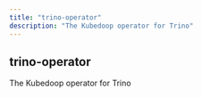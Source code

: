 ```yaml
---
title: "trino-operator"
description: "The Kubedoop operator for Trino"
---
```


## trino-operator

The Kubedoop operator for Trino
